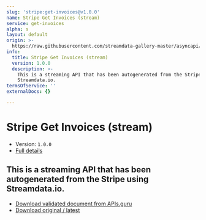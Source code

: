 ```yaml
---
slug: 'stripe:get-invoices@v1.0.0'
name: Stripe Get Invoices (stream)
service: get-invoices
alpha: s
layout: default
origin: >-
  https://raw.githubusercontent.com/streamdata-gallery-master/asyncapi/master/_listings/stripe/stripe-get-invoices-stream-async.md
info:
  title: Stripe Get Invoices (stream)
  version: 1.0.0
  description: >-
    This is a streaming API that has been autogenerated from the Stripe using
    Streamdata.io.
termsOfService: ''
externalDocs: {}

---
```

# Stripe Get Invoices (stream)

* Version: `1.0.0`
* [Full details](../html/stripe:get-invoices@v1.0.0.html)



## This is a streaming API that has been autogenerated from the Stripe using Streamdata.io.



* [Download validated document from APIs.guru](https://raw.githubusercontent.com/APIs-guru/asyncapi-directory/master/docs/APIs/stripe%3Aget-invoices%40v1.0.0.yaml)
* [Download original / latest](https://raw.githubusercontent.com/streamdata-gallery-master/asyncapi/master/_listings/stripe/stripe-get-invoices-stream-async.md)

<script type="application/ld+json">
{
  "@context": "http://schema.org/",
  "@type": "WebAPI",
  "description": "This is a streaming API that has been autogenerated from the Stripe using Streamdata.io.",
  "documentation": "",

  "name": "Stripe Get Invoices (stream)"
}
</script>
